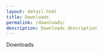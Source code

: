 ```yaml
---
layout: detail-html
title: Downloads
permalink: /downloads/
description: Downloads description
---
```


Downloads 
